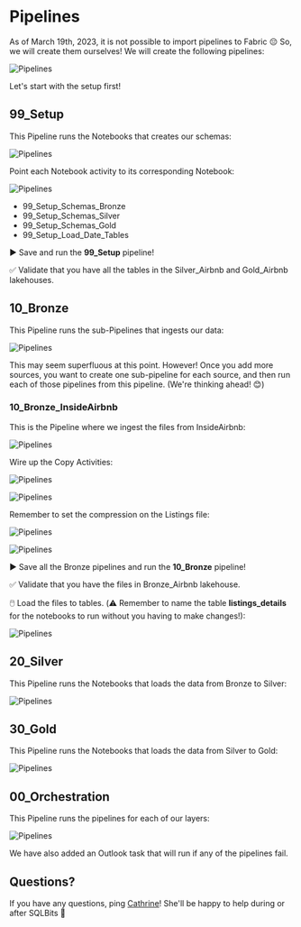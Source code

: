 # Pipelines

As of March 19th, 2023, it is not possible to import pipelines to Fabric 😔 So, we will create them ourselves! We will create the following pipelines:

![Pipelines](/Images/Pipelines.png)

Let's start with the setup first!

## 99_Setup

This Pipeline runs the Notebooks that creates our schemas:

![Pipelines](/Images/99_Setup.png)

Point each Notebook activity to its corresponding Notebook:

![Pipelines](/Images/99_Setup_02.png)

- 99_Setup_Schemas_Bronze
- 99_Setup_Schemas_Silver
- 99_Setup_Schemas_Gold
- 99_Setup_Load_Date_Tables

▶️ Save and run the **99_Setup** pipeline!

✅ Validate that you have all the tables in the Silver_Airbnb and Gold_Airbnb lakehouses.

## 10_Bronze

This Pipeline runs the sub-Pipelines that ingests our data:

![Pipelines](/Images/10_Bronze.png)

This may seem superfluous at this point. However! Once you add more sources, you want to create one sub-pipeline for each source, and then run each of those pipelines from this pipeline. (We're thinking ahead! 😊)

### 10_Bronze_InsideAirbnb

This is the Pipeline where we ingest the files from InsideAirbnb:

![Pipelines](/Images/10_Bronze_01.png)

Wire up the Copy Activities:

![Pipelines](/Images/10_Bronze_02.png)

![Pipelines](/Images/10_Bronze_03.png)

Remember to set the compression on the Listings file:

![Pipelines](/Images/10_Bronze_04.png)

![Pipelines](/Images/10_Bronze_05.png)

▶️ Save all the Bronze pipelines and run the **10_Bronze** pipeline!

✅ Validate that you have the files in Bronze_Airbnb lakehouse.

🖱️ Load the files to tables. (⚠️ Remember to name the table **listings_details** for the notebooks to run without you having to make changes!):

![Pipelines](/Images/10_Bronze_06.png)

## 20_Silver

This Pipeline runs the Notebooks that loads the data from Bronze to Silver:

![Pipelines](/Images/20_Silver.png)

## 30_Gold

This Pipeline runs the Notebooks that loads the data from Silver to Gold:

![Pipelines](/Images/30_Gold.png)

## 00_Orchestration

This Pipeline runs the pipelines for each of our layers:

![Pipelines](/Images/00_Orchestration.png)

We have also added an Outlook task that will run if any of the pipelines fail.

## Questions?

If you have any questions, ping [Cathrine](https://www.linkedin.com/in/cathrinewilhelmsen/)! She'll be happy to help during or after SQLBits 🧡